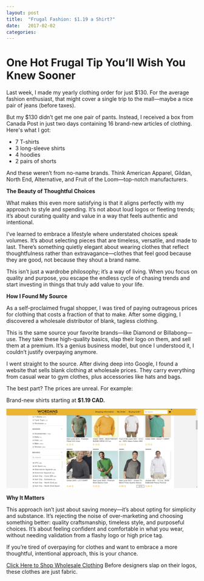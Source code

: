 ```yaml
---
layout: post
title:  "Frugal Fashion: $1.19 a Shirt?"
date:   2017-02-02
categories: 
---
```


# **One Hot Frugal Tip You’ll Wish You Knew Sooner**

Last week, I made my yearly clothing order for just $130. For the average fashion enthusiast, that might cover a single trip to the mall—maybe a nice pair of jeans (before taxes).

But my $130 didn’t get me one pair of pants. Instead, I received a box from Canada Post in just two days containing 16 brand-new articles of clothing. Here's what I got:

- 7 T-shirts  
- 3 long-sleeve shirts  
- 4 hoodies  
- 2 pairs of shorts  

And these weren’t from no-name brands. Think American Apparel, Gildan, North End, Alternative, and Fruit of the Loom—top-notch manufacturers.

**The Beauty of Thoughtful Choices**  

What makes this even more satisfying is that it aligns perfectly with my approach to style and spending. It’s not about loud logos or fleeting trends; it’s about curating quality and value in a way that feels authentic and intentional.

I’ve learned to embrace a lifestyle where understated choices speak volumes. It’s about selecting pieces that are timeless, versatile, and made to last. There’s something quietly elegant about wearing clothes that reflect thoughtfulness rather than extravagance—clothes that feel good because they are good, not because they shout a brand name.

This isn’t just a wardrobe philosophy; it’s a way of living. When you focus on quality and purpose, you escape the endless cycle of chasing trends and start investing in things that truly add value to your life.

**How I Found My Source**  

As a self-proclaimed frugal shopper, I was tired of paying outrageous prices for clothing that costs a fraction of that to make. After some digging, I discovered a wholesale distributor of blank, tagless clothing.

This is the same source your favorite brands—like Diamond or Billabong—use. They take these high-quality basics, slap their logo on them, and sell them at a premium. It’s a genius business model, but once I understood it, I couldn’t justify overpaying anymore.

I went straight to the source. After diving deep into Google, I found a website that sells blank clothing at wholesale prices. They carry everything from casual wear to gym clothes, plus accessories like hats and bags.

The best part? The prices are unreal. For example:

Brand-new shirts starting at **$1.19 CAD.**

![Alt text](/assets/images/wordans.jpeg)

**Why It Matters**  

This approach isn’t just about saving money—it’s about opting for simplicity and substance. It’s rejecting the noise of over-marketing and choosing something better: quality craftsmanship, timeless style, and purposeful choices. It’s about feeling confident and comfortable in what you wear, without needing validation from a flashy logo or high price tag.

If you’re tired of overpaying for clothes and want to embrace a more thoughtful, intentional approach, this is your chance.

[Click Here to Shop Wholesale Clothing](https://www.wordans.ca/?utm_source=spencer-riche.beehiiv.com&utm_medium=referral&utm_campaign=frugal-fashion-1-19-a-shirt) Before designers slap on their logos, these clothes are just fabric.
